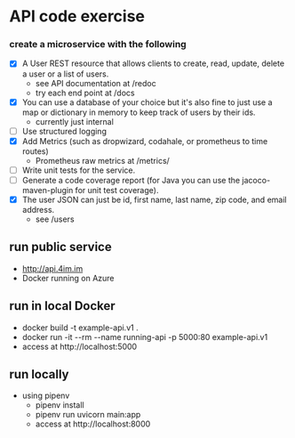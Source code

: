 # API code exercise
### create a microservice with the following
* [X] A User REST resource that allows clients to create, read, update, delete a user or a list of users.
  * see API documentation at /redoc 
  * try each end point at /docs
* [X] You can use a database of your choice but it's also fine to just use a map or dictionary in memory to keep track of users by their ids.
  * currently just internal
* [ ] Use structured logging
* [X] Add Metrics (such as dropwizard, codahale, or prometheus to time routes)
  * Prometheus raw metrics at /metrics/
* [ ] Write unit tests for the service.
* [ ] Generate a code coverage report (for Java you can use the jacoco-maven-plugin for unit test coverage).
* [X] The user JSON can just be id, first name, last name, zip code, and email address.
  * see /users
## run public service
- http://api.4im.im
- Docker running on Azure
## run in local Docker
- docker build -t example-api.v1 .
- docker run -it --rm --name running-api  -p 5000:80 example-api.v1
- access at http://localhost:5000
## run locally
- using pipenv
  - pipenv install
  - pipenv run uvicorn main:app 
  - access at http://localhost:8000
